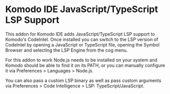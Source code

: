 # Komodo IDE JavaScript/TypeScript LSP Support

This addon for Komodo IDE adds JavaScript/TypeScript LSP support to Komodo's CodeIntel. Once installed you can switch 
to the LSP version of CodeIntel by opening a JavaScript or TypeScript file, opening the Symbol Browser and selecting the
LSP Engine from the cog menu.

For this addon to work Node.js needs to be installed on your system and Komodo should be able to find it on its PATH, or 
you can manually configure it via Preferences > Languages > Node.js.

You can also pass a custom LSP binary as well as pass custom arguments via Preferences > Code Intelligence > 
LSP: TypeScript/JavaScript.